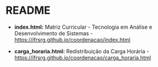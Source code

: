 # README

* **index.html:** Matriz Curricular - Tecnologia em Análise e Desenvolvimento de Sistemas - https://ifrsrg.github.io/coordenacao/index.html

* **carga_horaria.html:** Redistribuição da Carga Horária - https://ifrsrg.github.io/coordenacao/carga_horaria.html

